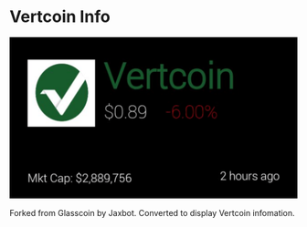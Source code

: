 # Vertcoin Info

<img src='https://raw.githubusercontent.com/ryanjgill/glasscoin/Vertcoin/Vertcoin%20Info.png'>


Forked from Glasscoin by Jaxbot.
Converted to display Vertcoin infomation.

